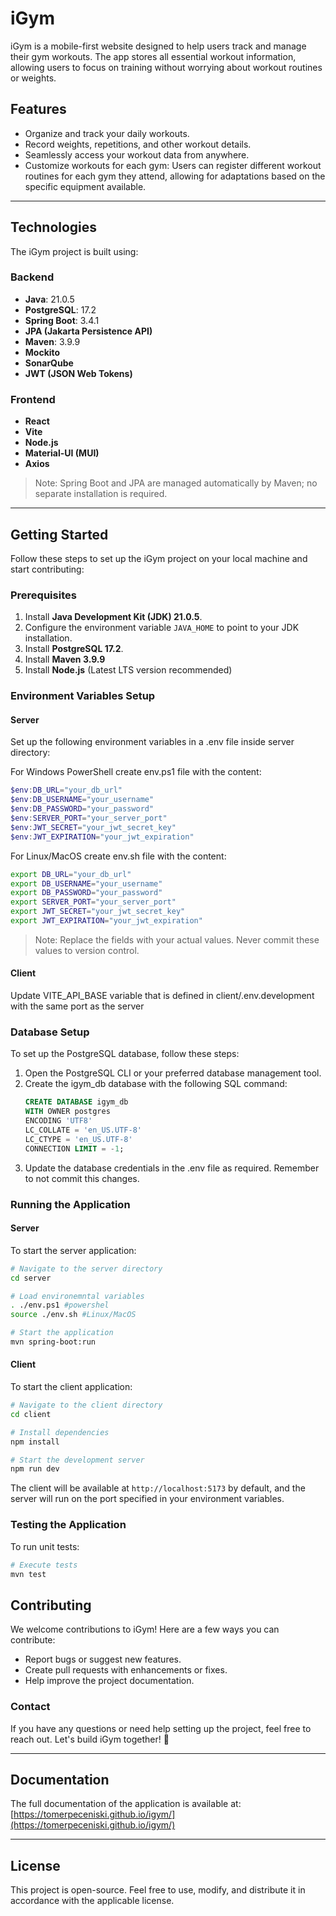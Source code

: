 # iGym
iGym is a mobile-first website designed to help users track and manage their gym workouts. The app stores all essential workout information, allowing users to focus on training without worrying about workout routines or weights.

## Features
- Organize and track your daily workouts.
- Record weights, repetitions, and other workout details.
- Seamlessly access your workout data from anywhere.
- Customize workouts for each gym: Users can register different workout routines for each gym they attend, allowing for adaptations based on the specific equipment available.

---

## Technologies
The iGym project is built using:

### Backend
- **Java**: 21.0.5
- **PostgreSQL**: 17.2
- **Spring Boot**: 3.4.1
- **JPA (Jakarta Persistence API)**
- **Maven**: 3.9.9
- **Mockito**
- **SonarQube**
- **JWT (JSON Web Tokens)**

### Frontend
- **React**
- **Vite**
- **Node.js**
- **Material-UI (MUI)**
- **Axios**

> Note: Spring Boot and JPA are managed automatically by Maven; no separate installation is required.

---

## Getting Started

Follow these steps to set up the iGym project on your local machine and start contributing:

### Prerequisites
1. Install **Java Development Kit (JDK) 21.0.5**.
2. Configure the environment variable `JAVA_HOME` to point to your JDK installation.
3. Install **PostgreSQL 17.2**.
4. Install **Maven 3.9.9**
5. Install **Node.js** (Latest LTS version recommended)

### Environment Variables Setup
#### Server

Set up the following environment variables in a .env file inside server directory:

For Windows PowerShell create env.ps1 file with the content:
```powershell
$env:DB_URL="your_db_url"
$env:DB_USERNAME="your_username"
$env:DB_PASSWORD="your_password"
$env:SERVER_PORT="your_server_port"
$env:JWT_SECRET="your_jwt_secret_key"
$env:JWT_EXPIRATION="your_jwt_expiration"
```

For Linux/MacOS create env.sh file with the content:
```bash
export DB_URL="your_db_url"
export DB_USERNAME="your_username"
export DB_PASSWORD="your_password"
export SERVER_PORT="your_server_port"
export JWT_SECRET="your_jwt_secret_key"
export JWT_EXPIRATION="your_jwt_expiration"
```

> Note: Replace the fields with your actual values. Never commit these values to version control.

#### Client
Update VITE_API_BASE variable that is defined in client/.env.development with the same port as the server

### Database Setup
To set up the PostgreSQL database, follow these steps:

1. Open the PostgreSQL CLI or your preferred database management tool.
2. Create the igym_db database with the following SQL command:
   ```sql
   CREATE DATABASE igym_db
   WITH OWNER postgres
   ENCODING 'UTF8'
   LC_COLLATE = 'en_US.UTF-8'
   LC_CTYPE = 'en_US.UTF-8'
   CONNECTION LIMIT = -1;
   ```
3. Update the database credentials in the .env file as required. Remember to not commit this changes.

### Running the Application

#### Server
To start the server application:
```bash
# Navigate to the server directory
cd server

# Load environemntal variables
. ./env.ps1 #powershel
source ./env.sh #Linux/MacOS

# Start the application
mvn spring-boot:run
```

#### Client
To start the client application:
```bash
# Navigate to the client directory
cd client

# Install dependencies
npm install

# Start the development server
npm run dev
```

The client will be available at `http://localhost:5173` by default, and the server will run on the port specified in your environment variables.

### Testing the Application
To run unit tests:
```bash
# Execute tests
mvn test
```

## Contributing
We welcome contributions to iGym! Here are a few ways you can contribute:
- Report bugs or suggest new features.
- Create pull requests with enhancements or fixes.
- Help improve the project documentation.

### Contact
If you have any questions or need help setting up the project, feel free to reach out. Let's build iGym together! 💪

---

## Documentation

The full documentation of the application is available at: [https://tomerpeceniski.github.io/igym/](https://tomerpeceniski.github.io/igym/)


---

## License
This project is open-source. Feel free to use, modify, and distribute it in accordance with the applicable license.
